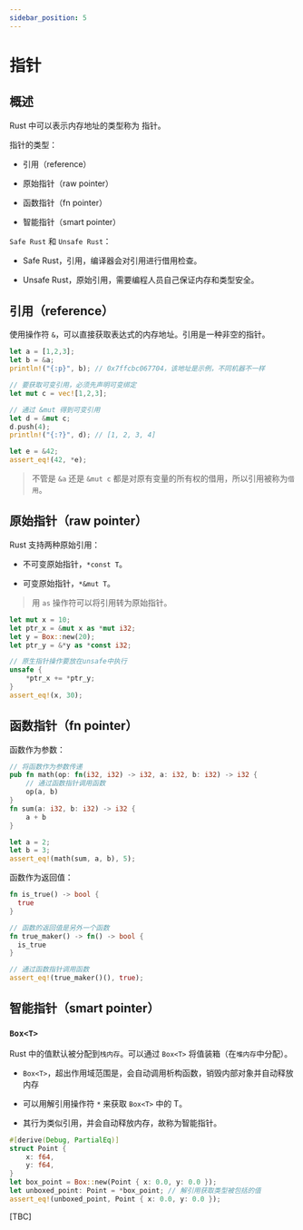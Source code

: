 ```yaml
---
sidebar_position: 5
---
```

    
# 指针

## 概述

Rust 中可以表示内存地址的类型称为 指针。

指针的类型：

- 引用（reference）

- 原始指针（raw pointer）

- 函数指针（fn pointer）

- 智能指针（smart pointer）

`Safe Rust` 和 `Unsafe Rust`：

- Safe Rust，引用，编译器会对引用进行借用检查。

- Unsafe Rust，原始引用，需要编程人员自己保证内存和类型安全。

## 引用（reference）

使用操作符 `&`，可以直接获取表达式的内存地址。引用是一种非空的指针。

```rs
let a = [1,2,3];
let b = &a;
println!("{:p}", b); // 0x7ffcbc067704，该地址是示例，不同机器不一样

// 要获取可变引用，必须先声明可变绑定
let mut c = vec![1,2,3];

// 通过 &mut 得到可变引用
let d = &mut c;
d.push(4);
println!("{:?}", d); // [1, 2, 3, 4]

let e = &42;
assert_eq!(42, *e);
```

> 不管是 `&a` 还是 `&mut c` 都是对原有变量的所有权的借用，所以引用被称为`借用`。

## 原始指针（raw pointer）

Rust 支持两种原始引用：

- 不可变原始指针，`*const T`。

- 可变原始指针，`*&mut T`。

> 用 `as` 操作符可以将引用转为原始指针。

```rs
let mut x = 10;
let ptr_x = &mut x as *mut i32;
let y = Box::new(20);
let ptr_y = &*y as *const i32;

// 原生指针操作要放在unsafe中执行
unsafe {
    *ptr_x += *ptr_y;
}
assert_eq!(x, 30);
```

## 函数指针（fn pointer）

函数作为参数：

```rs
// 将函数作为参数传递
pub fn math(op: fn(i32, i32) -> i32, a: i32, b: i32) -> i32 {
    // 通过函数指针调用函数
    op(a, b)
}
fn sum(a: i32, b: i32) -> i32 {
    a + b
}

let a = 2;
let b = 3;
assert_eq!(math(sum, a, b), 5);
```

函数作为返回值：

```rs
fn is_true() -> bool { 
  true 
}

// 函数的返回值是另外一个函数
fn true_maker() -> fn() -> bool { 
  is_true 
}

// 通过函数指针调用函数
assert_eq!(true_maker()(), true);
```

## 智能指针（smart pointer）

### `Box<T>`

Rust 中的值默认被分配到`栈内存`。可以通过 `Box<T>` 将值装箱（在`堆内存`中分配）。

- `Box<T>`，超出作用域范围是，会自动调用析构函数，销毁内部对象并自动释放内存

- 可以用解引用操作符 `*` 来获取 `Box<T>` 中的 T。

- 其行为类似引用，并会自动释放内存，故称为智能指针。

```rs
#[derive(Debug, PartialEq)]
struct Point {
    x: f64,
    y: f64,
}
let box_point = Box::new(Point { x: 0.0, y: 0.0 });
let unboxed_point: Point = *box_point; // 解引用获取类型被包括的值
assert_eq!(unboxed_point, Point { x: 0.0, y: 0.0 });
```

[TBC]

      